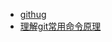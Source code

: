- [githug](https://github.com/Gazler/githug)
- [理解git常用命令原理](https://codemacro.com/2014/09/09/understand-git/)